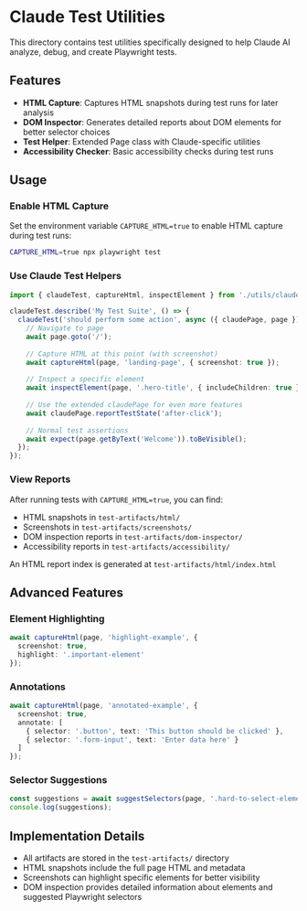 # Claude Test Utilities

This directory contains test utilities specifically designed to help Claude AI analyze, debug, and create Playwright tests.

## Features

- **HTML Capture**: Captures HTML snapshots during test runs for later analysis
- **DOM Inspector**: Generates detailed reports about DOM elements for better selector choices
- **Test Helper**: Extended Page class with Claude-specific utilities
- **Accessibility Checker**: Basic accessibility checks during test runs

## Usage

### Enable HTML Capture

Set the environment variable `CAPTURE_HTML=true` to enable HTML capture during test runs:

```bash
CAPTURE_HTML=true npx playwright test
```

### Use Claude Test Helpers

```typescript
import { claudeTest, captureHtml, inspectElement } from './utils/claude';

claudeTest.describe('My Test Suite', () => {
  claudeTest('should perform some action', async ({ claudePage, page }) => {
    // Navigate to page
    await page.goto('/');
    
    // Capture HTML at this point (with screenshot)
    await captureHtml(page, 'landing-page', { screenshot: true });
    
    // Inspect a specific element
    await inspectElement(page, '.hero-title', { includeChildren: true });
    
    // Use the extended claudePage for even more features
    await claudePage.reportTestState('after-click');
    
    // Normal test assertions
    await expect(page.getByText('Welcome')).toBeVisible();
  });
});
```

### View Reports

After running tests with `CAPTURE_HTML=true`, you can find:

- HTML snapshots in `test-artifacts/html/`
- Screenshots in `test-artifacts/screenshots/`
- DOM inspection reports in `test-artifacts/dom-inspector/`
- Accessibility reports in `test-artifacts/accessibility/`

An HTML report index is generated at `test-artifacts/html/index.html`

## Advanced Features

### Element Highlighting

```typescript
await captureHtml(page, 'highlight-example', { 
  screenshot: true,
  highlight: '.important-element'
});
```

### Annotations

```typescript
await captureHtml(page, 'annotated-example', { 
  screenshot: true,
  annotate: [
    { selector: '.button', text: 'This button should be clicked' },
    { selector: '.form-input', text: 'Enter data here' }
  ]
});
```

### Selector Suggestions

```typescript
const suggestions = await suggestSelectors(page, '.hard-to-select-element');
console.log(suggestions);
```

## Implementation Details

- All artifacts are stored in the `test-artifacts/` directory
- HTML snapshots include the full page HTML and metadata
- Screenshots can highlight specific elements for better visibility
- DOM inspection provides detailed information about elements and suggested Playwright selectors